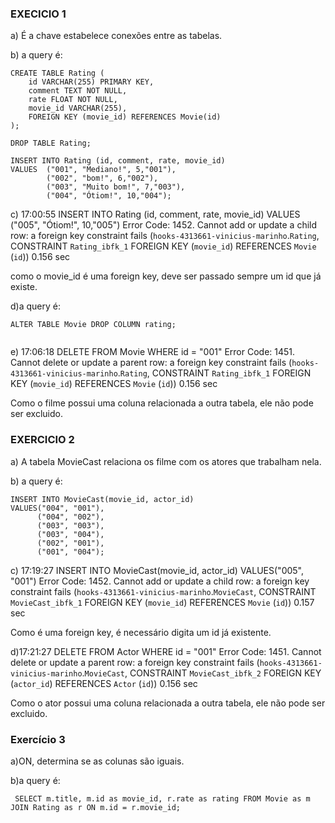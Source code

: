 ### EXECICIO 1
a) É a chave estabelece conexões entre as tabelas.

b) a query é:
```
CREATE TABLE Rating (
	id VARCHAR(255) PRIMARY KEY,
    comment TEXT NOT NULL,
	rate FLOAT NOT NULL,
    movie_id VARCHAR(255),
    FOREIGN KEY (movie_id) REFERENCES Movie(id)
);

DROP TABLE Rating;

INSERT INTO Rating (id, comment, rate, movie_id) 
VALUES  ("001", "Mediano!", 5,"001"),
		("002", "bom!", 6,"002"),
		("003", "Muito bom!", 7,"003"),
		("004", "Ótiom!", 10,"004");

```

c) 17:00:55	INSERT INTO Rating (id, comment, rate, movie_id)  VALUES  ("005", "Ótiom!", 10,"005")	Error Code: 1452. Cannot add or update a child row: a foreign key constraint fails (`hooks-4313661-vinicius-marinho`.`Rating`, CONSTRAINT `Rating_ibfk_1` FOREIGN KEY (`movie_id`) REFERENCES `Movie` (`id`))	0.156 sec


como o movie_id é uma foreign key, deve ser passado sempre um id que já existe.

d)a query é:
```
ALTER TABLE Movie DROP COLUMN rating;
        
```

e) 17:06:18	DELETE FROM Movie WHERE id = "001"	Error Code: 1451. Cannot delete or update a parent row: a foreign key constraint fails (`hooks-4313661-vinicius-marinho`.`Rating`, CONSTRAINT `Rating_ibfk_1` FOREIGN KEY (`movie_id`) REFERENCES `Movie` (`id`))	0.156 sec


Como o filme possui uma coluna relacionada a outra tabela, ele não pode ser excluido.

### EXERCICIO 2

a) A tabela MovieCast relaciona os filme com os atores que trabalham nela.

b) a query é:
```
INSERT INTO MovieCast(movie_id, actor_id)
VALUES("004", "001"),
	  ("004", "002"),
      ("003", "003"),
      ("003", "004"),
      ("002", "001"),
      ("001", "004");

```

c) 17:19:27	INSERT INTO MovieCast(movie_id, actor_id) VALUES("005", "001")	Error Code: 1452. Cannot add or update a child row: a foreign key constraint fails (`hooks-4313661-vinicius-marinho`.`MovieCast`, CONSTRAINT `MovieCast_ibfk_1` FOREIGN KEY (`movie_id`) REFERENCES `Movie` (`id`))	0.157 sec


Como é uma foreign key, é necessário digita um id já existente.

d)17:21:27	DELETE FROM Actor WHERE id = "001"	Error Code: 1451. Cannot delete or update a parent row: a foreign key constraint fails (`hooks-4313661-vinicius-marinho`.`MovieCast`, CONSTRAINT `MovieCast_ibfk_2` FOREIGN KEY (`actor_id`) REFERENCES `Actor` (`id`))	0.156 sec


Como o ator possui uma coluna relacionada a outra tabela, ele não pode ser excluido.

### Exercício 3

a)ON, determina se as colunas são iguais.

b)a query é:
```
 SELECT m.title, m.id as movie_id, r.rate as rating FROM Movie as m
JOIN Rating as r ON m.id = r.movie_id;
```